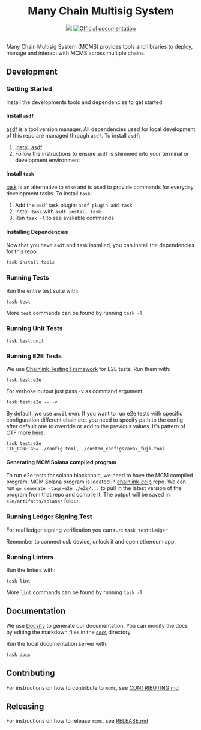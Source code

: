 <div align="center">
  <h1>Many Chain Multisig System</h1>
  <a href='https://github.com/smartcontractkit/mcms/actions/workflows/push-main.yml'><img src="https://github.com/smartcontractkit/mcms/actions/workflows/push-main.yml/badge.svg" /></a>
  <a href="https://miniature-adventure-5kwz5w3.pages.github.io/" rel="nofollow">
    <img src="https://img.shields.io/static/v1?label=docs&message=latest&color=blue" alt="Official documentation">
  </a>
  <br/>
  <br/>
</div>

Many Chain Multisig System (MCMS) provides tools and libraries to deploy, manage and interact with MCMS across multiple
chains.

## Development

### Getting Started

Install the developments tools and dependencies to get started.

#### Install `asdf`

[asdf](https://asdf-vm.com/) is a tool version manager. All dependencies used for local development of this repo are
managed through `asdf`. To install `asdf`:

1. [Install asdf](https://asdf-vm.com/guide/getting-started.html)
2. Follow the instructions to ensure `asdf` is shimmed into your terminal or development environment

#### Install `task`

[task](https://github.com/go-task/task) is an alternative to `make` and is used to provide commands for everyday
development tasks. To install `task`:

1. Add the asdf task plugin: `asdf plugin add task`
2. Install `task` with `asdf install task`
3. Run `task -l` to see available commands

#### Installing Dependencies

Now that you have `asdf` and `task` installed, you can install the dependencies for this repo:

`task install:tools`

### Running Tests

Run the entire test suite with:

`task test`

More `test` commands can be found by running `task -l`

### Running Unit Tests

`task test:unit`

### Running E2E Tests

We use [Chainlink Testing Framework](https://github.com/smartcontractkit/chainlink-testing-framework) for E2E tests. Run them with:

`task test:e2e`

For verbose output just pass -v as command argument:

`task test:e2e -- -v`

By default, we use `anvil` evm. If you want to run e2e tests with specific configuration different chain etc. you need to specify path to the config
after default one to override or add to the previous values. It's pattern of CTF more [here](https://smartcontractkit.github.io/chainlink-testing-framework/framework/test_configuration_overrides.html):

`task test:e2e CTF_CONFIGS=../config.toml,../custom_configs/avax_fuji.toml`

#### Generating MCM Solana compiled program

To run e2e tests for solana blockchain, we need to have the MCM compiled program.
MCM Solana program is located in [chainlink-ccip](https://github.com/smartcontractkit/chainlink-ccip/tree/main/chains/solana/contracts/programs) repo.
We can run `go generate -tags=e2e ./e2e/...` to pull in the latest version of the program from that repo and compile it.
The output will be saved in `e2e/artifacts/solana/` folder.

### Running Ledger Signing Test

For real ledger signing verification you can run:
`task test:ledger`

Remember to connect usb device, unlock it and open ethereum app.

### Running Linters

Run the linters with:

`task lint`

More `lint` commands can be found by running `task -l`

## Documentation

We use [Docsify](https://docsify.js.org) to generate our documentation. You can modify the docs by editing the markdown
files in the [`docs`](https://github.com/smartcontractkit/mcms/tree/main/docs) directory.

Run the local documentation server with:

```
task docs
```

## Contributing

For instructions on how to contribute to `mcms`,
see [CONTRIBUTING.md](https://github.com/smartcontractkit/mcms/blob/main/CONTRIBUTING.md)

## Releasing

For instructions on how to release `mcms`,
see [RELEASE.md](https://github.com/smartcontractkit/mcms/blob/main/RELEASE.md)
